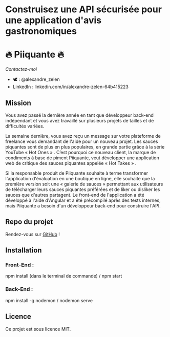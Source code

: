 # Construisez une API sécurisée pour une application d'avis gastronomiques

# :fire: Piiquante :fire:

_Contactez-moi_
* :dove: : @alexandre_zelen
* LinkedIn : linkedin.com/in/alexandre-zelen-64b415223

## Mission

Vous avez passé la dernière année en tant que développeur back-end indépendant et vous avez travaillé sur plusieurs projets de tailles et de difficultés variées.

La semaine dernière, vous avez reçu un message sur votre plateforme de freelance vous demandant de l'aide pour un nouveau projet. Les sauces piquantes sont de plus en plus populaires, en grande partie grâce à la série YouTube « Hot Ones » . C’est pourquoi ce nouveau client, la marque de condiments à base de piment Piiquante, veut développer une application web de critique des sauces piquantes appelée « Hot Takes » .

Si la responsable produit de Piiquante souhaite à terme transformer l'application d'évaluation en une boutique en ligne, elle souhaite que la première version soit une « galerie de sauces » permettant aux utilisateurs de télécharger leurs sauces piquantes préférées et de liker ou disliker les sauces que d'autres partagent. Le front-end de l'application a été développé à l'aide d'Angular et a été précompilé après des tests internes, mais Piiquante a besoin d'un développeur back-end pour construire l'API.

## Repo du projet

Rendez-vous sur [GitHub](https://github.com/OpenClassrooms-Student-Center/Web-Developer-P6) !

## Installation

### Front-End : 
npm install (dans le terminal de commande) / npm start
### Back-End : 
npm install -g nodemon / nodemon serve

## Licence

Ce projet est sous licence MIT.
